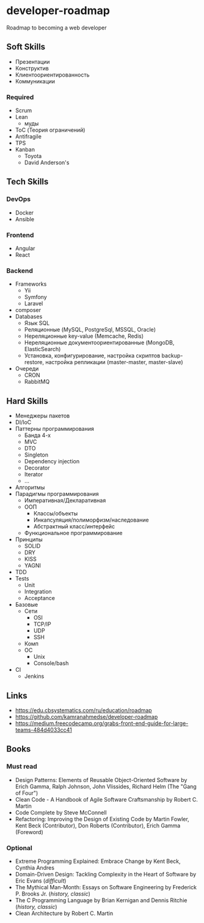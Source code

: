 # developer-roadmap
Roadmap to becoming a web developer

## Soft Skills

* Презентации
* Конструктив
* Клиентоориентированность
* Коммуникации

### Required
* Scrum
* Lean
  * муды
* ToC (Теория ограничений)
* Antifragile
* TPS
* Kanban
  * Toyota
  * David Anderson's

## Tech Skills
### DevOps
* Docker
* Ansible

### Frontend
* Angular
* React 

### Backend
* Frameworks
  * Yii
  * Symfony
  * Laravel
* composer
* Databases
  * Язык SQL
  * Реляционные (MySQL, PostgreSql, MSSQL, Oracle)
  * Нереляционные key-value (Memcache, Redis)
  * Нереляционные документоориентированные (MongoDB, ElasticSearch)
  * Установка, конфигурирование, настройка скриптов backup-restore, настройка репликации (master-master, master-slave)
* Очереди
  * CRON
  * RabbitMQ

## Hard Skills
* Менеджеры пакетов
* DI/IoC
* Паттерны программирования
  * Банда 4-х
  * MVC
  * DTO
  * Singleton
  * Dependency injection
  * Decorator
  * Iterator
  * ...
* Алгоритмы
* Парадигмы программирования
  * Императивная/Декларативная
  * ООП
    * Классы/объекты
    * Инкапсуляция/полиморфизм/наследование
    * Абстрактный класс/интерфейс
  * Функциональное программирование
* Принципы
  * SOLID
  * DRY
  * KISS
  * YAGNI
* TDD
* Tests
  * Unit
  * Integration
  * Acceptance
* Базовые
  * Сети
    * OSI
    * TCP/IP
    * UDP
    * SSH
  * Комп
  * ОС
    * Unix
    * Console/bash
* CI
  * Jenkins

## Links
* https://edu.cbsystematics.com/ru/education/roadmap
* https://github.com/kamranahmedse/developer-roadmap
* https://medium.freecodecamp.org/grabs-front-end-guide-for-large-teams-484d4033cc41

## Books
### Must read
* Design Patterns: Elements of Reusable Object-Oriented Software by Erich Gamma, Ralph Johnson, John Vlissides, Richard Helm (The "Gang of Four")
* Clean Code - A Handbook of Agile Software Craftsmanship by Robert C. Martin
* Code Complete by Steve McConnell
* Refactoring: Improving the Design of Existing Code by Martin Fowler, Kent Beck (Contributor), Don Roberts (Contributor), Erich Gamma (Foreword)
### Optional
* Extreme Programming Explained: Embrace Change by Kent Beck, Cynthia Andres
* Domain-Driven Design: Tackling Complexity in the Heart of Software by Eric Evans (_difficult_)
* The Mythical Man-Month: Essays on Software Engineering by Frederick P. Brooks Jr. (_history, classic_)
* The C Programming Language by Brian Kernigan and Dennis Ritchie (_history, classic_)
* Clean Architecture by Robert C. Martin
